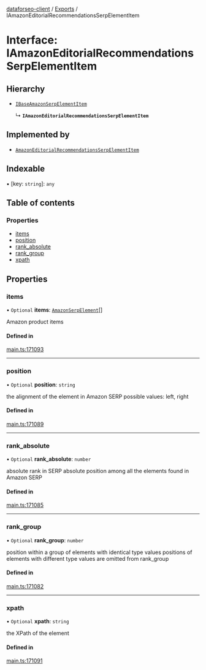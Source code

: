[dataforseo-client](../README.md) / [Exports](../modules.md) / IAmazonEditorialRecommendationsSerpElementItem

# Interface: IAmazonEditorialRecommendationsSerpElementItem

## Hierarchy

- [`IBaseAmazonSerpElementItem`](IBaseAmazonSerpElementItem.md)

  ↳ **`IAmazonEditorialRecommendationsSerpElementItem`**

## Implemented by

- [`AmazonEditorialRecommendationsSerpElementItem`](../classes/AmazonEditorialRecommendationsSerpElementItem.md)

## Indexable

▪ [key: `string`]: `any`

## Table of contents

### Properties

- [items](IAmazonEditorialRecommendationsSerpElementItem.md#items)
- [position](IAmazonEditorialRecommendationsSerpElementItem.md#position)
- [rank\_absolute](IAmazonEditorialRecommendationsSerpElementItem.md#rank_absolute)
- [rank\_group](IAmazonEditorialRecommendationsSerpElementItem.md#rank_group)
- [xpath](IAmazonEditorialRecommendationsSerpElementItem.md#xpath)

## Properties

### items

• `Optional` **items**: [`AmazonSerpElement`](../classes/AmazonSerpElement.md)[]

Amazon product items

#### Defined in

[main.ts:171093](https://github.com/dataforseo/TypeScriptClient/blob/7ca1aa4/main.ts#L171093)

___

### position

• `Optional` **position**: `string`

the alignment of the element in Amazon SERP
possible values:
left, right

#### Defined in

[main.ts:171089](https://github.com/dataforseo/TypeScriptClient/blob/7ca1aa4/main.ts#L171089)

___

### rank\_absolute

• `Optional` **rank\_absolute**: `number`

absolute rank in SERP
absolute position among all the elements found in Amazon SERP

#### Defined in

[main.ts:171085](https://github.com/dataforseo/TypeScriptClient/blob/7ca1aa4/main.ts#L171085)

___

### rank\_group

• `Optional` **rank\_group**: `number`

position within a group of elements with identical type values
positions of elements with different type values are omitted from rank_group

#### Defined in

[main.ts:171082](https://github.com/dataforseo/TypeScriptClient/blob/7ca1aa4/main.ts#L171082)

___

### xpath

• `Optional` **xpath**: `string`

the XPath of the element

#### Defined in

[main.ts:171091](https://github.com/dataforseo/TypeScriptClient/blob/7ca1aa4/main.ts#L171091)
